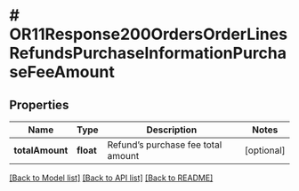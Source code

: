 # # OR11Response200OrdersOrderLinesRefundsPurchaseInformationPurchaseFeeAmount

## Properties

Name | Type | Description | Notes
------------ | ------------- | ------------- | -------------
**totalAmount** | **float** | Refund’s purchase fee total amount | [optional]

[[Back to Model list]](../../README.md#models) [[Back to API list]](../../README.md#endpoints) [[Back to README]](../../README.md)
